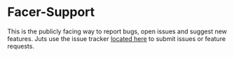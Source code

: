 Facer-Support
=============

This is the publicly facing way to report bugs, open issues and suggest new features. Juts use the issue tracker [located here](https://github.com/fodawim/Facer-Support/issues) to submit issues or feature requests.

